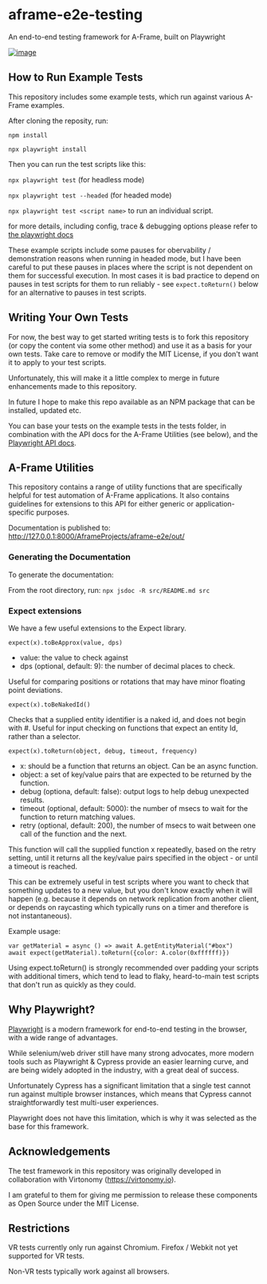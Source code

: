 # aframe-e2e-testing
An end-to-end testing framework for A-Frame, built on Playwright

[![image](https://user-images.githubusercontent.com/16045703/161606777-f3e381f9-311f-477b-a8b0-26b1442f72c6.png)](https://user-images.githubusercontent.com/16045703/161604672-6f65bfef-4e88-4c33-89c8-d28969784ff8.mp4)

## How to Run Example Tests

This repository includes some example tests, which run against various A-Frame examples.

After cloning the reposity, run:

`npm install`

`npx playwright install`



Then you can run the test scripts like this:

`npx playwright test` (for headless mode)

`npx playwright test --headed` (for headed mode)

`npx playwright test <script name>` to run an individual script.

for more details, including config, trace & debugging options please refer to [the playwright docs](https://playwright.dev/docs/intro)

These example scripts include some pauses for obervability / demonstration reasons when running in headed mode, but I have been careful to put these pauses in places where the script is not dependent on them for successful execution.  In most cases it is bad practice to depend on pauses in test scripts for them to run reliably - see `expect.toReturn()` below for an alternative to pauses in test scripts.



## Writing Your Own Tests

For now, the best way to get started writing tests is to fork this repository (or copy the content via some other method) and use it as a basis for your own tests.  Take care to remove or modify the MIT License, if you don't want it to apply to your test scripts.

Unfortunately, this will make it a little complex to merge in future enhancements made to this repository.

In future I hope to make this repo available as an NPM package that can be installed, updated etc.

You can base your tests on the example tests in the tests folder, in combination with the API docs for the A-Frame Utilities (see below), and the [Playwright API docs](https://playwright.dev/docs/api/class-playwright).



## A-Frame Utilities

This repository contains a range of utility functions that are specifically helpful for test automation of A-Frame applications.  It also contains guidelines for extensions to this API for either generic or application-specific purposes.

Documentation is published to: http://127.0.0.1:8000/AframeProjects/aframe-e2e/out/

 

### Generating the Documentation

To generate the documentation:

From the root directory, run: `npx jsdoc -R src/README.md src`



### Expect extensions

We have a few useful extensions to the Expect library.

`expect(x).toBeApprox(value, dps)`

- value: the value to check against
- dps (optional, default: 9): the number of decimal places to check.

Useful for comparing positions or rotations that may have minor floating point deviations.



`expect(x).toBeNakedId()`

Checks that a supplied entity identifier is a naked id, and does not begin with #.  Useful for input checking on functions that expect an entity Id, rather than a selector.



`expect(x).toReturn(object, debug, timeout, frequency)`

- x: should be a function that returns an object.  Can be an async function.
- object: a set of key/value pairs that are expected to be returned by the function.
- debug (optiona, default: false): output logs to help debug unexpected results.
- timeout (optional, default: 5000): the number of msecs to wait for the function to return matching values.
- retry (optional, default: 200), the number of msecs to wait between one call of the function and the next.

This function will call the supplied function x repeatedly, based on the retry setting, until it returns all the key/value pairs specified in the object - or until a timeout is reached.

This can be extremely useful in test scripts where you want to check that something updates to a new value, but you don't know exactly when it will happen (e.g. because it depends on network replication from another client, or depends on raycasting which typically runs on a timer and therefore is not instantaneous).

Example usage:

```
var getMaterial = async () => await A.getEntityMaterial("#box")
await expect(getMaterial).toReturn({color: A.color(0xffffff)})
```

Using expect.toReturn() is strongly recommended over padding your scripts with additional timers, which tend to lead to flaky, heard-to-main test scripts that don't run as quickly as they could.



## Why Playwright?

[Playwright](https://playwright.dev/) is a modern framework for end-to-end testing in the browser, with a wide range of advantages.

While selenium/web driver still have many strong advocates, more modern tools such as Playwright & Cypress provide an easier learning curve, and are being widely adopted in the industry, with a great deal of success.

Unfortunately Cypress has a significant limitation that a single test cannot run against multiple browser instances, which means that Cypress cannot straightforwardly test multi-user experiences.

Playwright does not have this limitation, which is why it was selected as the base for this framework.



## Acknowledgements

The test framework in this repository was originally developed in collaboration with Virtonomy (https://virtonomy.io).

I am grateful to them for giving me permission to release these components as Open Source under the MIT License.



## Restrictions

VR tests currently only run against Chromium.  Firefox / Webkit not yet supported for VR tests.

Non-VR tests typically work against all browsers.
